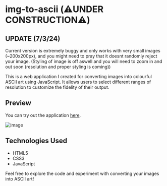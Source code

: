 # img-to-ascii (⚠️UNDER CONSTRUCTION⚠️)

## UPDATE (7/3/24)
Current version is extremely buggy and only works with very small images (~200x200px), and you might need to pray that it doesnt randomly reject your image. (Styling of image is off aswell and you will need to zoom in and out soon (resolution and proper styling is coming))

This is a web application I created for converting images into colourful ASCII art using JavaScript. It allows users to select different ranges of resolution to customize the fidelity of their output.

## Preview

You can try out the application [here](https://example.com).

![image](https://github.com/andrew1k3/img-to-ascii/assets/95467716/9c1b3d2a-a79d-4ab3-b664-f3bd828c420b)


## Technologies Used

- HTML5
- CSS3
- JavaScript

Feel free to explore the code and experiment with converting your images into ASCII art!
